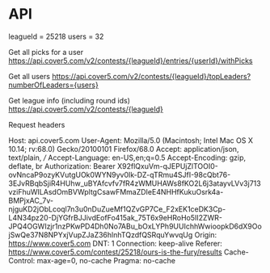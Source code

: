 # API

leagueId = 25218
users = 32

Get all picks for a user
https://api.cover5.com/v2/contests/{leagueId}/entries/{userId}/withPicks

Get all users
https://api.cover5.com/v2/contests/{leagueId}/topLeaders?numberOfLeaders={users}

Get league info (including round ids)
https://api.cover5.com/v2/contests/{leagueId}

Request headers

Host: api.cover5.com
User-Agent: Mozilla/5.0 (Macintosh; Intel Mac OS X 10.14; rv:68.0) Gecko/20100101 Firefox/68.0
Accept: application/json, text/plain, _/_
Accept-Language: en-US,en;q=0.5
Accept-Encoding: gzip, deflate, br
Authorization: Bearer X92flQxuVm-qJEPUjZlTOOI0-ovNncaP9ozyKVutgUOk0WYN9yv0Ik-DZ-qTRmu4SJfI-98cQbt76-3EJvRBqbSjiR4HUhw_uBYAfcvfv7fR4zWMUHAWs8fKO2L6j3atayvLVv3j713vziFhuWILAsdOmBVWpltgCsawFMmaZDIeE4NHHfKukuOsrk4a-BMPjxAC_7v-njguKD2jObLcoql7n3u0nDuZueMf1QZvGP7Ce_F2xEK1ceDK3Cp-L4N34pz20-DjYGfrBJJivdEofFo415ak_75T6x9eHRoHo5II2ZWR-JPQ4OGWIzjr1nzPKwPD4Dh0No7ABu_bOxLYPh9UUIchhWwioopkD6dX9OojSwQe37N8NPYxjVupZJaZ36hlnhTQzdfQSRquYwvqUg
Origin: https://www.cover5.com
DNT: 1
Connection: keep-alive
Referer: https://www.cover5.com/contest/25218/ours-is-the-fury/results
Cache-Control: max-age=0, no-cache
Pragma: no-cache
